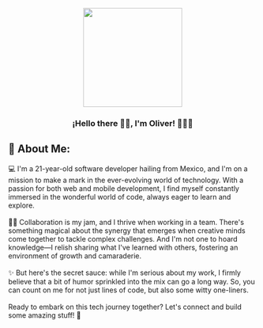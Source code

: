 <p align="center" width="300">
   <img align="center" width="200" src="img/realmeimg.png" />
   <h3 align="center">¡Hello there 👋🏼, I'm Oliver! 👨🏻‍💻</h3>
</p>

## 🚀 About Me:
💻 I'm a 21-year-old software developer hailing from Mexico, and I'm on a mission to make a mark in the ever-evolving world of technology. With a passion for both web and mobile development, I find myself constantly immersed in the wonderful world of code, always eager to learn and explore.
<br><br>
👨‍💻 Collaboration is my jam, and I thrive when working in a team. There's something magical about the synergy that emerges when creative minds come together to tackle complex challenges. And I'm not one to hoard knowledge—I relish sharing what I've learned with others, fostering an environment of growth and camaraderie.
<br><br>
✨ But here's the secret sauce: while I'm serious about my work, I firmly believe that a bit of humor sprinkled into the mix can go a long way. So, you can count on me for not just lines of code, but also some witty one-liners.
<br><br>
Ready to embark on this tech journey together? Let's connect and build some amazing stuff! 🚀
